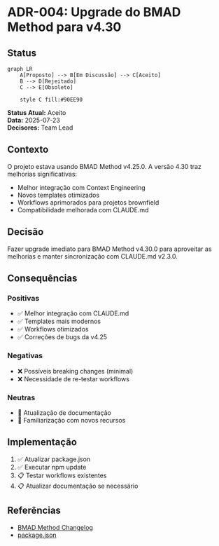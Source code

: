 # ADR-004: Upgrade do BMAD Method para v4.30

## Status

```mermaid
graph LR
    A[Proposto] --> B[Em Discussão] --> C[Aceito]
    B --> D[Rejeitado]
    C --> E[Obsoleto]
    
    style C fill:#90EE90
```

**Status Atual:** Aceito  
**Data:** 2025-07-23  
**Decisores:** Team Lead

## Contexto

O projeto estava usando BMAD Method v4.25.0. A versão 4.30 traz melhorias significativas:

- Melhor integração com Context Engineering
- Novos templates otimizados
- Workflows aprimorados para projetos brownfield
- Compatibilidade melhorada com CLAUDE.md

## Decisão

Fazer upgrade imediato para BMAD Method v4.30.0 para aproveitar as melhorias e manter sincronização com CLAUDE.md v2.3.0.

## Consequências

### Positivas
- ✅ Melhor integração com CLAUDE.md
- ✅ Templates mais modernos
- ✅ Workflows otimizados
- ✅ Correções de bugs da v4.25

### Negativas
- ❌ Possíveis breaking changes (minimal)
- ❌ Necessidade de re-testar workflows

### Neutras
- 🔄 Atualização de documentação
- 🔄 Familiarização com novos recursos

## Implementação

1. ✅ Atualizar package.json
2. ✅ Executar npm update
3. 📋 Testar workflows existentes
4. 📋 Atualizar documentação se necessário

## Referências

- [BMAD Method Changelog](https://github.com/bmadcode/BMAD-METHOD/blob/main/CHANGELOG.md)
- [package.json](../../package.json)